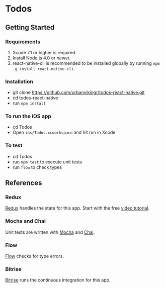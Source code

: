 # Todos

## Getting Started

### Requirements
1. Xcode 7.1 or higher is required.
2. Install Node.js 4.0 or newer.
3. react-native-cli is recommended to be installed globally by running `npm -g install react-native-cli`.

### Installation
*  git clone https://github.com/urbanvikingr/todos-react-native.git
*  cd todos-react-native
*  run `npm install`

### To run the iOS app
*  cd Todos
*  Open `ios/Todos.xcworkspace` and hit run in Xcode

### To test
*  cd Todos
*  run `npm test` to execute unit tests
*  run `flow` to check types

## References

### Redux
[Redux](http://redux.js.org/) handles the state for this app. Start with the free [video tutorial](https://egghead.io/series/getting-started-with-redux).

### Mocha and Chai
Unit tests are written with [Mocha](https://mochajs.org/) and [Chai](http://chaijs.com/).

### Flow
[Flow](http://flowtype.org/) checks for type errors.

### Bitrise
[Bitrise](https://www.bitrise.io) runs the continuous integration for this app.
